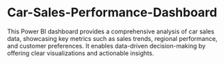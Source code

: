 # Car-Sales-Performance-Dashboard
This Power BI dashboard provides a comprehensive analysis of car sales data, showcasing key metrics such as sales trends, regional performance, and customer preferences. It enables data-driven decision-making by offering clear visualizations and actionable insights.
